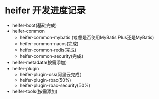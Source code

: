 # heifer 开发进度记录

- heifer-boot(基础完成)
- heifer-common
    - heifer-common-mybatis (考虑是否使用MyBatis Plus还是MyBatis)
    - heifer-common-nacos(完成)
    - heifer-common-redis(完成)
    - heifer-common-security(完成)
- heifer-metadata(按需添加)
- heifer-plugin
    - heifer-plugin-oss(阿里云完成)
    - heifer-plugin-rbac(50%)
    - heifer-plugin-rbac-security(50%)
- heifer-tools(按需添加)
